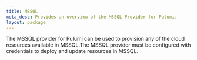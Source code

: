 ```yaml
---
title: MSSQL
meta_desc: Provides an overview of the MSSQL Provider for Pulumi.
layout: package
---
```


The MSSQL provider for Pulumi can be used to provision any of the cloud
resources available in MSSQL.The MSSQL provider must be configured with
credentials to deploy and update resources in MSSQL.
